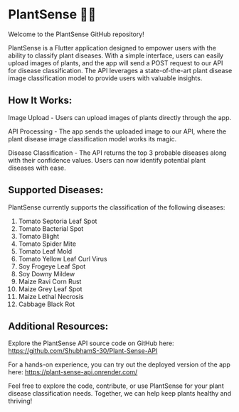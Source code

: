 # PlantSense 🌿🌱

Welcome to the PlantSense GitHub repository!

PlantSense is a Flutter application designed to empower users with the ability to classify plant diseases. With a simple interface, users can easily upload images of plants, and the app will send a POST request to our API for disease classification. The API leverages a state-of-the-art plant disease image classification model to provide users with valuable insights.

## How It Works:

Image Upload - Users can upload images of plants directly through the app.

API Processing - The app sends the uploaded image to our API, where the plant disease image classification model works its magic.

Disease Classification - The API returns the top 3 probable diseases along with their confidence values. Users can now identify potential plant diseases with ease.

## Supported Diseases:
PlantSense currently supports the classification of the following diseases:

1. Tomato Septoria Leaf Spot
2. Tomato Bacterial Spot
3. Tomato Blight
4. Tomato Spider Mite
5. Tomato Leaf Mold
6. Tomato Yellow Leaf Curl Virus
7. Soy Frogeye Leaf Spot
8. Soy Downy Mildew
9. Maize Ravi Corn Rust
10. Maize Grey Leaf Spot
11. Maize Lethal Necrosis
12. Cabbage Black Rot

## Additional Resources:

Explore the PlantSense API source code on GitHub here: https://github.com/ShubhamS-30/Plant-Sense-API

For a hands-on experience, you can try out the deployed version of the app here: https://plant-sense-api.onrender.com/

Feel free to explore the code, contribute, or use PlantSense for your plant disease classification needs. Together, we can help keep plants healthy and thriving!

